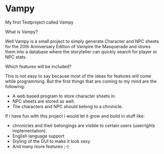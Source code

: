 # Vampy
My first Testproject called Vampy

What is Vampy?

Well Vampy is a small project to simply generate Character and NPC sheets for the 20th Anniversary Edition of Vampire the Masquerade and stores them into a database where the storyteller can quickly search for player or NPC stats.

Which features will be included?

This is not easy to say because most of the ideas for features will come while programming.
But the first things that are coming to my mind are the following:

- A web based program to store character sheets in.
- NPC sheets are stored as well.
- The characters and NPC should belong to a chronicle.

If i have fun with this project i would let it grow and build in stuff like:

- chronicles and their belongings are visible to certain users (userrights implementation).
- English language support
- Styling of the GUI to make it look sexy
- And many more features ;-)
